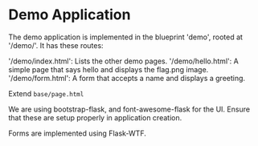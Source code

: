 # Demo Application 

The demo application is implemented in the blueprint 'demo', 
rooted at '/demo/'. It has these routes: 

'/demo/index.html': Lists the other demo pages. 
'/demo/hello.html': A simple page that says hello and displays the flag.png image.
'/demo/form.html': A form that accepts a name and displays a greeting.

Extend `base/page.html` 

 We are using bootstrap-flask, and font-awesome-flask for the UI. Ensure that these are setup properly in application creation. 

Forms are implemented using Flask-WTF.